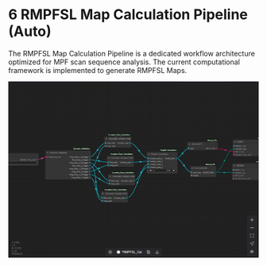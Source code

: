 # 6 RMPFSL Map Calculation Pipeline (Auto)

The RMPFSL Map Calculation Pipeline is a dedicated workflow architecture optimized for MPF scan sequence analysis. The current computational framework is implemented to generate RMPFSL Maps.

![Image](img/image_67.png)

